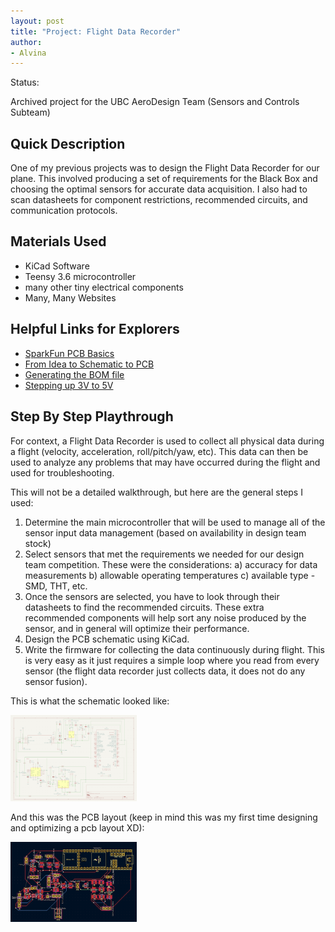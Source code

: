 ```yaml
---
layout: post
title: "Project: Flight Data Recorder"
author:
- Alvina
---
```


<p>Status:</p> Archived project for the UBC AeroDesign Team (Sensors and Controls Subteam)

## Quick Description
One of my previous projects was to design the Flight Data Recorder for our plane. This involved producing a set of requirements for the Black Box and choosing the optimal sensors for accurate data acquisition. I also had to scan datasheets for component restrictions, recommended circuits, and communication protocols.

## Materials Used

- KiCad Software
- Teensy 3.6 microcontroller
- many other tiny electrical components
- Many, Many Websites

## Helpful Links for Explorers
- [SparkFun PCB Basics](https://learn.sparkfun.com/tutorials/pcb-basics/all)
- [From Idea to Schematic to PCB](https://www.youtube.com/watch?v=35YuILUlfGs&ab_channel=GreatScott!)
- [Generating the BOM file](https://support.jlcpcb.com/article/84-how-to-generate-the-bom-and-centroid-file-from-kicad)
- [Stepping up 3V to 5V](https://electronics.stackexchange.com/questions/18570/stepping-up-3v-to-5v)



## Step By Step Playthrough
For context, a Flight Data Recorder is used to collect all physical data during a flight (velocity, acceleration, roll/pitch/yaw, etc). This data can then be used to analyze any problems that may have occurred during the flight and used for troubleshooting. 

This will not be a detailed walkthrough, but here are the general steps I used:
1. Determine the main microcontroller that will be used to manage all of the sensor input data management (based on availability in design team stock)
2. Select sensors that met the requirements we needed for our design team competition. These were the considerations:
  a) accuracy for data measurements
  b) allowable operating temperatures
  c) available type - SMD, THT, etc. 
3. Once the sensors are selected, you have to look through their datasheets to find the recommended circuits. These extra recommended components will help sort any noise produced by the sensor, and in general will optimize their performance.
4. Design the PCB schematic using KiCad. 
5. Write the firmware for collecting the data continuously during flight. This is very easy as it just requires a simple loop where you read from every sensor (the flight data recorder just collects data, it does not do any sensor fusion). 

This is what the schematic looked like:

<img src="/assets/images/fdr_schematic.png" style="width:40%">

And this was the PCB layout (keep in mind this was my first time designing and optimizing a pcb layout XD):

<img src="/assets/images/fdr_pcb_layout.png" style="width:40%">
